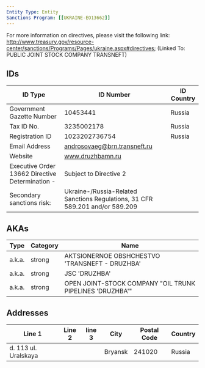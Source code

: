 ```yaml
---
Entity Type: Entity
Sanctions Program: [[UKRAINE-EO13662]]
---
```

For more information on directives, please visit the following link: http://www.treasury.gov/resource-center/sanctions/Programs/Pages/ukraine.aspx#directives; (Linked To: PUBLIC JOINT STOCK COMPANY TRANSNEFT)

## IDs
| ID Type | ID Number | ID Country |
|---------|-----------|------------|
| Government Gazette Number | 10453441 | Russia |
| Tax ID No. | 3235002178 | Russia |
| Registration ID | 1023202736754 | Russia |
| Email Address | androsovaeg@brn.transneft.ru |  |
| Website | www.druzhbamn.ru |  |
| Executive Order 13662 Directive Determination - | Subject to Directive 2 |  |
| Secondary sanctions risk: | Ukraine-/Russia-Related Sanctions Regulations, 31 CFR 589.201 and/or 589.209 |  |


## AKAs
| Type | Category | Name      | 
|------|----------|-----------|
| a.k.a. | strong | AKTSIONERNOE OBSHCHESTVO 'TRANSNEFT - DRUZHBA' |
| a.k.a. | strong | JSC 'DRUZHBA' |
| a.k.a. | strong | OPEN JOINT-STOCK COMPANY "OIL TRUNK PIPELINES 'DRUZHBA'" |


## Addresses
| Line 1 | Line 2 | line 3 | City | Postal Code| Country | 
|--------|--------|--------|------|------------|---------|
| d. 113 ul. Uralskaya |  |  | Bryansk | 241020 | Russia |


